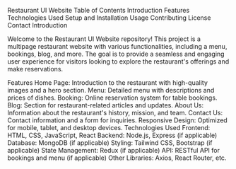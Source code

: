 Restaurant UI Website
    Table of Contents
          Introduction
          Features
          Technologies Used
          Setup and Installation
          Usage
          Contributing
          License
          Contact
          Introduction


Welcome to the Restaurant UI Website repository! This project is a multipage restaurant website with various functionalities, including a menu, bookings, blog, and more. The goal is to provide a seamless and engaging user experience for visitors looking to explore the restaurant's offerings and make reservations.

Features
        Home Page: Introduction to the restaurant with high-quality images and a hero section.
        Menu: Detailed menu with descriptions and prices of dishes.
        Booking: Online reservation system for table bookings.
        Blog: Section for restaurant-related articles and updates.
        About Us: Information about the restaurant's history, mission, and team.
        Contact Us: Contact information and a form for inquiries.
        Responsive Design: Optimized for mobile, tablet, and desktop devices.
        Technologies Used
        Frontend: HTML, CSS, JavaScript, React
        Backend: Node.js, Express (if applicable)
        Database: MongoDB (if applicable)
        Styling: Tailwind CSS, Bootstrap (if applicable)
        State Management: Redux (if applicable)
        API: RESTful API for bookings and menu (if applicable)
        Other Libraries: Axios, React Router, etc.
